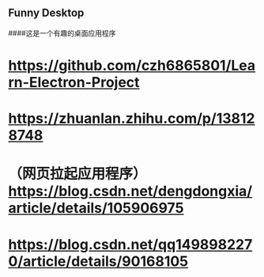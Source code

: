 ## Funny Desktop

####这是一个有趣的桌面应用程序
# https://github.com/czh6865801/Learn-Electron-Project
# https://zhuanlan.zhihu.com/p/138128748


# （网页拉起应用程序）https://blog.csdn.net/dengdongxia/article/details/105906975
# https://blog.csdn.net/qq1498982270/article/details/90168105
